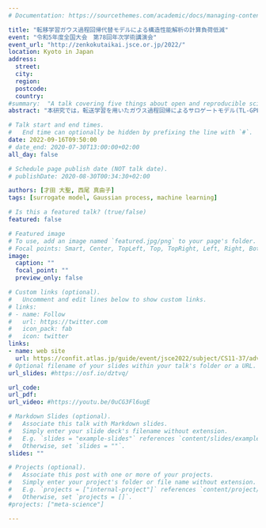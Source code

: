 ```yaml
---
# Documentation: https://sourcethemes.com/academic/docs/managing-content/

title: "転移学習ガウス過程回帰代替モデルによる構造性能解析の計算負荷低減"
event: "令和5年度全国大会　第78回年次学術講演会"
event_url: "http://zenkokutaikai.jsce.or.jp/2022/"
location: Kyoto in Japan
address:
  street:
  city:
  region:
  postcode:
  country:
#summary:  "A talk covering five things about open and reproducible science that every early career researcher should know. Practical tools are also covered."
abstract: "本研究では，転送学習を用いたガウス過程回帰によるサロゲートモデル(TL-GPRSM)を提案する．TL-GPRSMは，解析対象に近い入出力関係を持つデータをTLで考慮して，サロゲートモデルを構築することで，計算量を削減する． 検証では，免震RC橋脚の地震時刻歴応答解析を対象にTL-GPRSMを構築した．その結果，TL-GPRSMは転移学習を行わないサロゲートモデルよりも少ないデータ数で高い精度の予測ができることがわかった．また，関連度自動決定カーネルによって推定された寄与度から，転移学習の有効性を判断できることが示された．"

# Talk start and end times.
#   End time can optionally be hidden by prefixing the line with `#`.
date: 2022-09-16T09:50:00
# date_end: 2020-07-30T13:00:00+02:00
all_day: false

# Schedule page publish date (NOT talk date).
# publishDate: 2020-08-30T00:34:30+02:00

authors: [才田 大聖, 西尾 真由子]
tags: [surrogate model, Gaussian process, machine learning]

# Is this a featured talk? (true/false)
featured: false

# Featured image
# To use, add an image named `featured.jpg/png` to your page's folder. 
# Focal points: Smart, Center, TopLeft, Top, TopRight, Left, Right, BottomLeft, Bottom, BottomRight.
image:
  caption: ""
  focal_point: ""
  preview_only: false

# Custom links (optional).
#   Uncomment and edit lines below to show custom links.
# links:
# - name: Follow
#   url: https://twitter.com
#   icon_pack: fab
#   icon: twitter
links:
- name: web site
  url: https://confit.atlas.jp/guide/event/jsce2022/subject/CS11-37/advanced
# Optional filename of your slides within your talk's folder or a URL.
url_slides: #https://osf.io/dztvq/

url_code:
url_pdf:
url_video: #https://youtu.be/0uCG3Fl6ugE

# Markdown Slides (optional).
#   Associate this talk with Markdown slides.
#   Simply enter your slide deck's filename without extension.
#   E.g. `slides = "example-slides"` references `content/slides/example-slides.md`.
#   Otherwise, set `slides = ""`.
slides: ""

# Projects (optional).
#   Associate this post with one or more of your projects.
#   Simply enter your project's folder or file name without extension.
#   E.g. `projects = ["internal-project"]` references `content/project/deep-learning/index.md`.
#   Otherwise, set `projects = []`.
#projects: ["meta-science"]

---
```

